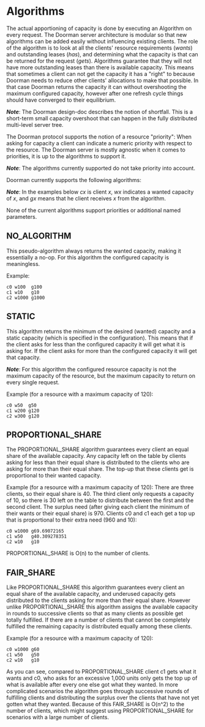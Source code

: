 # Algorithms

The actual apportioning of capacity is done by executing an Algorithm on every request. The Doorman server architecture is modular so that new algorithms can be added easily without influencing existing clients. The role of the algorithm is to look at all the clients' resource requirements (*wants*) and outstanding leases (*has*), and determining what the capacity is that can be returned for the request (*gets*). Algorithms guarantee that they will not have more outstanding leases than there is available capacity. This means that sometimes a client can not get the capacity it has a "right" to because Doorman needs to reduce other clients' allocations to make that possible. In that case Doorman returns the capacity it can without overshooting the maximum configured capacity, however after one refresh cycle things should have converged to their equilibrium.

***Note***: The Doorman design-doc describes the notion of shortfall. This is a short-term small capacity overshoot that can happen in the fully distributed multi-level server tree.

The Doorman protocol supports the notion of a resource "priority": When asking for capacity a client can indicate a numeric priority with respect to the resource. The Doorman server is mostly agnostic when it comes to priorities, it is up to the algorithms to support it. 

***Note***:  The algorithms currently supported do not take priority into account.

Doorman currently supports the following algorithms:

***Note***: In the examples below *cx* is client *x*, *wx* indicates a wanted capacity of *x*, and *gx* means that he client receives *x* from the algorithm.

None of the current algorithms support priorities or additional named parameters.

## NO_ALGORITHM

This pseudo-algorithm always returns the wanted capacity, making it essentially a no-op. For this algorithm the configured capacity is meaningless.

Example:

``` 
c0 w100  g100
c1 w10   g10
c2 w1000 g1000
```

## STATIC

This algorithm returns the minimum of the desired (wanted) capacity and a static capacity (which is specified in the configuration). This means that if the client asks for less than the configured capacity it will get what it is asking for. If the client asks for more than the configured capacity it will get that capacity.

***Note***: For this algorithm the configured resource capacity is not the maximum capacity of the resource, but the maximum capacity to return on every single request.

Example (for a resource with a maximum capacity of 120):

``` 
c0 w50  g50
c1 w200 g120
c2 w300 g120
```

## PROPORTIONAL_SHARE

The PROPORTIONAL_SHARE algorithm guarantees every client an equal share of the available capacity. Any capacity left on the table by clients asking for less than their equal share is distributed to the clients who are asking for more than their equal share. The top-up that these clients get is proportional to their wanted capacity.

Example (for a resource with a maximum capacity of 120): There are three clients, so their equal share is 40. The third client only requests a capacity of 10, so there is 30 left on the table to distribute between the first and the second client. The surplus need (after giving each client the minimum of their wants or their equal share) is 970. Clients c0 and c1 each get a top up that is proportional to their extra need (960 and 10): 

``` 
c0 w1000 g69.69072165
c1 w50   g40.309278351
c2 w10   g10
```

PROPORTIONAL_SHARE is O(n) to the number of clients.

## FAIR_SHARE

Like PROPORTIONAL\_SHARE this algorithm guarantees every client an equal share of the available capacity, and underused capacity gets distributed to the clients asking for more than their equal share. However unlike PROPORTIONAL\_SHARE this algorithm assigns the available capacity in rounds to successive clients so that as many clients as possible get totally fulfilled. If there are a number of clients that cannot be completely fulfilled the remaining capacity is distributed equally among these clients.

Example (for a resource with a maximum capacity of 120):

``` 
c0 w1000 g60
c1 w50   g50
c2 w10   g10
```

As you can see, compared to PROPORTIONAL_SHARE client c1 gets what it wants and c0, who asks for an excessive 1,000 units only gets the top up of what is available after every one else got what they wanted. In more complicated scenarios the algorithm goes through successive rounds of fulfilling clients and distributing the surplus over the clients that have not yet gotten what they wanted. Because of this FAIR_SHARE is O(n^2) to the number of clients, which might suggest using PROPORTIONAL_SHARE for scenarios with a large number of clients.